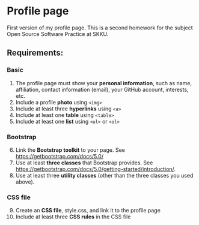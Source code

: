 # Profile page #

First version of my profile page. This is a second homework for the subject Open Source Software Practice at SKKU.

## Requirements: ##
### Basic ###
1. The profile page must show your **personal information**, such as name, affiliation, contact information (email), your GitHub account,
interests, etc.
2. Include a profile **photo** using `<img>`
3. Include at least three **hyperlinks** using `<a>`
4. Include at least one **table** using `<table>`
5. Include at least one **list** using `<ul>` or `<ol>`

### Bootstrap ###
6. Link the **Bootstrap toolkit** to your page. See https://getbootstrap.com/docs/5.0/
7. Use at least **three classes** that Bootstrap provides. See https://getbootstrap.com/docs/5.0/getting-started/introduction/.
8. Use at least three **utility classes** (other than the three classes you used above).

### CSS file ###
9. Create an **CSS file**, style.css, and link it to the profile page
10. Include at least three **CSS rules** in the CSS file

